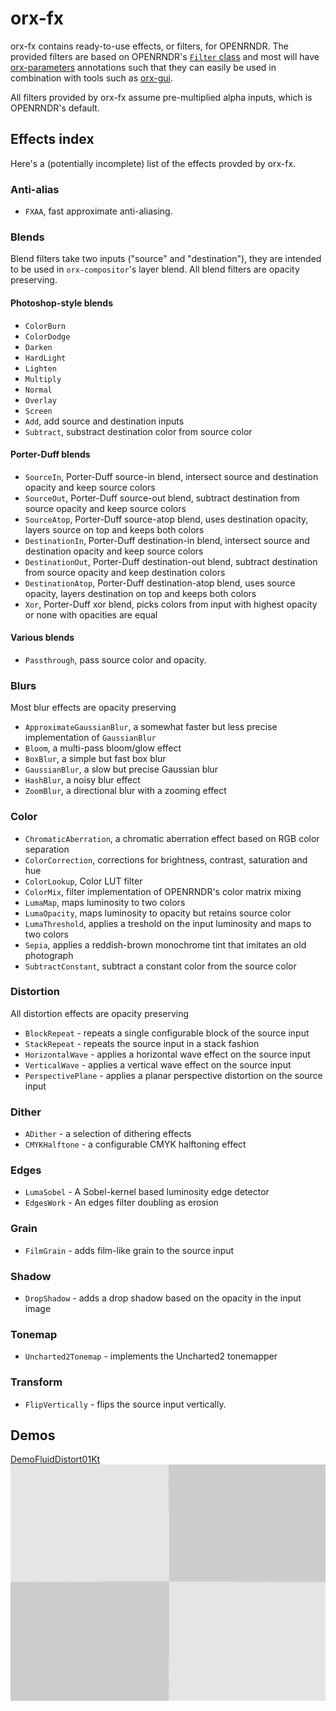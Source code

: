 # orx-fx

orx-fx contains ready-to-use effects, or filters, for OPENRNDR. The provided filters are based on OPENRNDR's [`Filter` class](https://api.openrndr.org/org.openrndr.draw/-filter/index.html) and most will have [orx-parameters](https://github.com/openrndr/orx/tree/master/orx-parameters) annotations such that they can easily be used in combination with tools such as [orx-gui](https://github.com/openrndr/orx/tree/master/orx-gui).

All filters provided by orx-fx assume pre-multiplied alpha inputs, which is OPENRNDR's default.

## Effects index

Here's a (potentially incomplete) list of the effects provded by orx-fx.

### Anti-alias

 * `FXAA`, fast approximate anti-aliasing.
 
### Blends

Blend filters take two inputs ("source" and "destination"), they are intended to be used in `orx-compositor`'s layer blend. All blend filters are opacity preserving.

#### Photoshop-style blends
 - `ColorBurn`
 - `ColorDodge`
 - `Darken`
 - `HardLight`
 - `Lighten`
 - `Multiply`
 - `Normal`
 - `Overlay`
 - `Screen`
 - `Add`, add source and destination inputs
 - `Subtract`, substract destination color from source color

#### Porter-Duff blends
 - `SourceIn`, Porter-Duff source-in blend, intersect source and destination opacity and keep source colors
 - `SourceOut`, Porter-Duff source-out blend, subtract destination from source opacity and keep source colors
 - `SourceAtop`, Porter-Duff source-atop blend, uses destination opacity, layers source on top and keeps both colors
 - `DestinationIn`, Porter-Duff destination-in blend, intersect source and destination opacity and keep source colors
 - `DestinationOut`, Porter-Duff destination-out blend, subtract destination from source opacity and keep destination colors
 - `DestinationAtop`, Porter-Duff destination-atop blend, uses source opacity, layers destination on top and keeps both colors
 - `Xor`, Porter-Duff xor blend, picks colors from input with highest opacity or none with opacities are equal

#### Various blends
 - `Passthrough`, pass source color and opacity.
 
### Blurs

Most blur effects are opacity preserving

 - `ApproximateGaussianBlur`, a somewhat faster but less precise implementation of `GaussianBlur`
 - `Bloom`, a multi-pass bloom/glow effect
 - `BoxBlur`, a simple but fast box blur
 - `GaussianBlur`, a slow but precise Gaussian blur
 - `HashBlur`, a noisy blur effect
 - `ZoomBlur`, a directional blur with a zooming effect


### Color
 - `ChromaticAberration`, a chromatic aberration effect based on RGB color separation
 - `ColorCorrection`, corrections for brightness, contrast, saturation and hue
 - `ColorLookup`, Color LUT filter
 - `ColorMix`, filter implementation of OPENRNDR's color matrix mixing
 - `LumaMap`, maps luminosity to two colors
 - `LumaOpacity`, maps luminosity to opacity but retains source color
 - `LumaThreshold`, applies a treshold on the input luminosity and maps to two colors
 - `Sepia`, applies a reddish-brown monochrome tint that imitates an old photograph
 - `SubtractConstant`, subtract a constant color from the source color

### Distortion

All distortion effects are opacity preserving

 - `BlockRepeat` - repeats a single configurable block of the source input
 - `StackRepeat` - repeats the source input in a stack fashion
 - `HorizontalWave` - applies a horizontal wave effect on the source input
 - `VerticalWave` - applies a vertical wave effect on the source input
 - `PerspectivePlane` - applies a planar perspective distortion on the source input
 
### Dither
 - `ADither` - a selection of dithering effects
 - `CMYKHalftone` - a configurable CMYK halftoning effect
 
 ### Edges
  - `LumaSobel` - A Sobel-kernel based luminosity edge detector
  - `EdgesWork` - An edges filter doubling as erosion
  
 ### Grain
  - `FilmGrain` - adds film-like grain to the source input
  
 ### Shadow
  - `DropShadow` - adds a drop shadow based on the opacity in the input image
  
 ### Tonemap
  - `Uncharted2Tonemap` - implements the Uncharted2 tonemapper
 
 ### Transform
  - `FlipVertically` - flips the source input vertically.
 
 
<!-- __demos__ >
# Demos
[DemoFluidDistort01Kt](src/demo/kotlin/DemoFluidDistort01Kt.kt
![DemoFluidDistort01Kt](https://github.com/openrndr/orx/blob/media/orx-fx/images/DemoFluidDistort01Kt.png
<!-- __demos__ -->
## Demos
[DemoFluidDistort01Kt](src/demo/kotlin/DemoFluidDistort01Kt.kt)
![DemoFluidDistort01Kt](https://raw.githubusercontent.com/openrndr/orx/media/orx-fx/images/DemoFluidDistort01Kt.png)